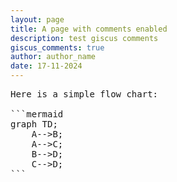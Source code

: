 ```yaml
---
layout: page
title: A page with comments enabled
description: test giscus comments
giscus_comments: true
author: author_name
date: 17-11-2024
---
```


<pre class="mermaid">
Here is a simple flow chart:

```mermaid
graph TD;
    A-->B;
    A-->C;
    B-->D;
    C-->D;
```
</pre>	

<script type="module">
	import mermaid from 'https://cdn.jsdelivr.net/npm/mermaid@10/dist/mermaid.esm.min.mjs';
	mermaid.initialize({
		startOnLoad: true,
		theme: 'dark'
	});
</script>
